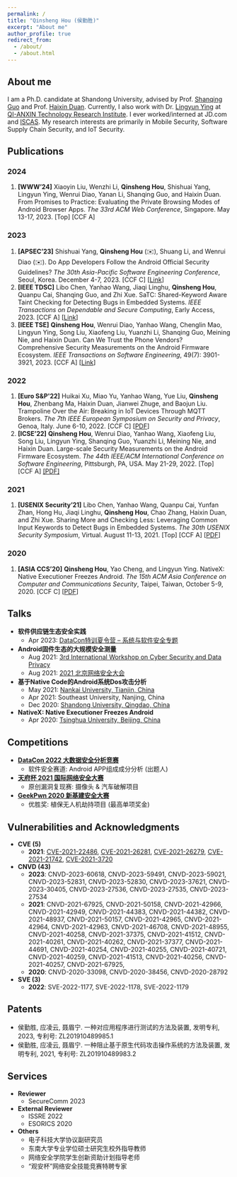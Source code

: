 ```yaml
---
permalink: /
title: "Qinsheng Hou (侯勤胜)"
excerpt: "About me"
author_profile: true
redirect_from: 
  - /about/
  - /about.html
---
```


About me
------
I am a Ph.D. candidate at Shandong University, advised by Prof. [Shanqing Guo](https://sduiseclab.github.io/profile/guoshanqing.html) and Prof. [Haixin Duan](https://netsec.ccert.edu.cn/people/duanhx/). Currently, I also work with Dr. [Lingyun Ying](http://people.ucas.ac.cn/~yly) at [QI-ANXIN Technology Research Institute](https://research.qianxin.com/). I ever worked/interned at JD.com and [ISCAS](http://www.iscas.ac.cn/). My research interests are primarily in Mobile Security, Software Supply Chain Security, and IoT Security.

Publications
------

### 2024

1. **[WWW’24]** Xiaoyin Liu, Wenzhi Li, **Qinsheng Hou**, Shishuai Yang, Lingyun Ying, Wenrui Diao, Yanan Li, Shanqing Guo, and Haixin Duan. From Promises to Practice: Evaluating the Private Browsing Modes of Android Browser Apps. *The 33rd ACM Web Conference*, Singapore. May 13-17, 2023. [Top] [CCF A]

### 2023

1. **[APSEC’23]** Shishuai Yang, **Qinsheng Hou** (✉️), Shuang Li, and Wenrui Diao (✉️). Do App Developers Follow the Android Official Security Guidelines? *The 30th Asia-Pacific Software Engineering Conference*, Seoul, Korea. December 4-7, 2023. [CCF C] [[Link](https://conf.researchr.org/details/apsec-2023/apsec-2023-technical-track/42/Do-App-Developers-Follow-the-Android-Official-Data-Security-Guidelines-An-Empirical-)]
1. **[IEEE TDSC]** Libo Chen, Yanhao Wang, Jiaqi Linghu, **Qinsheng Hou**, Quanpu Cai, Shanqing Guo, and Zhi Xue. SaTC: Shared-Keyword Aware Taint Checking for Detecting Bugs in Embedded Systems. *IEEE Transactions on Dependable and Secure Computing*, Early Access, 2023. [CCF A] [[Link](https://ieeexplore.ieee.org/abstract/document/10226330)]
1. **[IEEE TSE]** **Qinsheng Hou**, Wenrui Diao, Yanhao Wang, Chenglin Mao, Lingyun Ying, Song Liu, Xiaofeng Liu, Yuanzhi Li, Shanqing Guo, Meining Nie, and Haixin Duan. Can We Trust the Phone Vendors? Comprehensive Security Measurements on the Android Firmware Ecosystem. *IEEE Transactions on Software Engineering*, 49(7): 3901-3921, 2023. [CCF A] [[Link](https://ieeexplore.ieee.org/document/10141678)]

### 2022

1. **[Euro S&P'22]** Huikai Xu, Miao Yu, Yanhao Wang, Yue Liu, **Qinsheng Hou**, Zhenbang Ma, Haixin Duan, Jianwei Zhuge, and Baojun Liu. Trampoline Over the Air: Breaking in IoT Devices Through MQTT Brokers. *The 7th IEEE European Symposium on Security and Privacy*, Genoa, Italy. June 6-10, 2022. [CCF C] [[PDF](https://github.com/ReAbout/Trampoline-Over-the-Air/blob/main/Trampoline%20Over%20the%20Air%20-%20Breaking%20in%20IoT%20Devices%20Through%20MQTT%20Brokers_validated.pdf)]
1. **[ICSE’22]** **Qinsheng Hou**, Wenrui Diao, Yanhao Wang, Xiaofeng Liu, Song Liu, Lingyun Ying, Shanqing Guo, Yuanzhi Li, Meining Nie, and Haixin Duan. Large-scale Security Measurements on the Android Firmware Ecosystem. *The 44th IEEE/ACM International Conference on Software Engineering*, Pittsburgh, PA, USA. May 21-29, 2022. [Top] [CCF A] [[PDF]](https://chicharitomu14.github.io/files/2022-ICSE.pdf)

### 2021

1. **[USENIX Security’21]** Libo Chen, Yanhao Wang, Quanpu Cai, Yunfan Zhan, Hong Hu, Jiaqi Linghu, **Qinsheng Hou**, Chao Zhang, Haixin Duan, and Zhi Xue. Sharing More and Checking Less: Leveraging Common Input Keywords to Detect Bugs in Embedded Systems. *The 30th USENIX Security Symposium*,  Virtual. August 11-13, 2021. [Top] [CCF A] [[PDF](https://www.usenix.org/system/files/sec21-chen-libo.pdf)]

### 2020

1. **[ASIA CCS’20]** **Qinsheng Hou**, Yao Cheng, and Lingyun Ying. NativeX: Native Executioner Freezes Android. *The 15th ACM Asia Conference on Computer and Communications Security*, Taipei, Taiwan, October 5-9, 2020. [CCF C] [[PDF](https://chicharitomu14.github.io/files/2020-NativeX.pdf)]

Talks
------
- **软件供应链生态安全实践**
  - Apr 2023: [DataCon特训夏令营 – 系统与软件安全专题](https://datacon.qianxin.com/video/video-list)
- **Android固件生态的大规模安全测量**
  - Aug 2021: [3rd International Workshop on Cyber Security and Data Privacy](https://mp.weixin.qq.com/s/DzGv_eOpLHVaVy1u4jZ1vw)
  - Aug 2021: [2021 北京网络安全大会](https://bcs.qianxin.com/speakers/show.php?itemid=225)
- **基于Native Code的Android系统Dos攻击分析**
  - May 2021: [Nankai University, Tianjin, China](https://cc.nankai.edu.cn/2021/0507/c13294a356791/page.htm)
  - Apr 2021: Southeast University, Nanjing, China
  - Dec 2020: [Shandong University, Qingdao, China](https://cst.qd.sdu.edu.cn/info/1038/1077.htm)
- **NativeX: Native Executioner Freezes Android**
  - Apr 2020: [Tsinghua University, Beijing, China](http://netsec.ccert.edu.cn/chs/seminars/2020-04-16-NativeX)

## Competitions

- [**DataCon 2022 大数据安全分析竞赛**](https://datacon.qianxin.com/datacon2022)
  - 软件安全赛道: Android APP组成成分分析 (出题人)
- [**天府杯 2021 国际网络安全大赛**](http://www.tianfucup.com/#canjia)
  - 原创漏洞复现赛: 摄像头 & 汽车破解项目
- [**GeekPwn 2020 新基建安全大赛**](https://hof.geekpwn.org/zh/index.html)
  - 优胜奖: 植保无人机劫持项目 (最高单项奖金)

Vulnerabilities and Acknowledgments
------
- **CVE (5)** 
  - **2021**: [CVE-2021-22486](https://consumer.huawei.com/en/support/bulletin/2021/7/), [CVE-2021-26281](https://www.vivo.com/en/support/security-advisory-detail?id=9), [CVE-2021-26279](https://www.vivo.com/en/support/security-advisory-detail?id=10), [CVE-2021-21742](https://support.zte.com.cn/support/news/LoopholeInfoDetail.aspx?newsId=1019084), [CVE-2021-3720](https://iknow.lenovo.com.cn/detail/dc_199217.html)
- **CNVD (43)** 
  - **2023**: CNVD-2023-60618, CNVD-2023-59491, CNVD-2023-59021, CNVD-2023-52831, CNVD-2023-52830, CNVD-2023-37621, CNVD-2023-30405, CNVD-2023-27536, CNVD-2023-27535, CNVD-2023-27534
  - **2021**: CNVD-2021-67925, CNVD-2021-50158, CNVD-2021-42966, CNVD-2021-42949, CNVD-2021-44383, CNVD-2021-44382, CNVD-2021-48937, CNVD-2021-50157, CNVD-2021-42965, CNVD-2021-42964, CNVD-2021-42963, CNVD-2021-46708, CNVD-2021-48955, CNVD-2021-40258, CNVD-2021-37375, CNVD-2021-41512, CNVD-2021-40261, CNVD-2021-40262, CNVD-2021-37377, CNVD-2021-44691, CNVD-2021-40254, CNVD-2021-40255, CNVD-2021-40721, CNVD-2021-40259, CNVD-2021-41513, CNVD-2021-40256, CNVD-2021-40257, CNVD-2021-67925, 
  - **2020**: CNVD-2020-33098, CNVD-2020-38456,  CNVD-2020-28792
- **SVE (3)**
  - **2022**: SVE-2022-1177, SVE-2022-1178, SVE-2022-1179

## Patents

- 侯勤胜, 应凌云, 聂眉宁. 一种对应用程序进行测试的方法及装置, 发明专利, 2023, 专利号: ZL201910489985.1
- 侯勤胜, 应凌云, 聂眉宁. 一种阻止基于原生代码攻击操作系统的方法及装置, 发明专利, 2021, 专利号: ZL201910489983.2

## Services

- **Reviewer**
  - SecureComm 2023
- **External Reviewer**
  - ISSRE 2022
  - ESORICS 2020
- **Others**
  - 电子科技大学协议副研究员
  - 东南大学专业学位硕士研究生校外指导教师
  - 网络安全学院学生创新资助计划指导老师
  - “观安杯”网络安全技能竞赛特聘专家


<!--

Getting started
------
1. Register a GitHub account if you don't have one and confirm your e-mail (required!)
1. Fork [this repository](https://github.com/academicpages/academicpages.github.io) by clicking the "fork" button in the top right. 
1. Go to the repository's settings (rightmost item in the tabs that start with "Code", should be below "Unwatch"). Rename the repository "[your GitHub username].github.io", which will also be your website's URL.
1. Set site-wide configuration and create content & metadata (see below -- also see [this set of diffs](http://archive.is/3TPas) showing what files were changed to set up [an example site](https://getorg-testacct.github.io) for a user with the username "getorg-testacct")
1. Upload any files (like PDFs, .zip files, etc.) to the files/ directory. They will appear at https://[your GitHub username].github.io/files/example.pdf.  
1. Check status by going to the repository settings, in the "GitHub pages" section

Site-wide configuration
------
The main configuration file for the site is in the base directory in [_config.yml](https://github.com/academicpages/academicpages.github.io/blob/master/_config.yml), which defines the content in the sidebars and other site-wide features. You will need to replace the default variables with ones about yourself and your site's github repository. The configuration file for the top menu is in [_data/navigation.yml](https://github.com/academicpages/academicpages.github.io/blob/master/_data/navigation.yml). For example, if you don't have a portfolio or blog posts, you can remove those items from that navigation.yml file to remove them from the header. 

Create content & metadata
------
For site content, there is one markdown file for each type of content, which are stored in directories like _publications, _talks, _posts, _teaching, or _pages. For example, each talk is a markdown file in the [_talks directory](https://github.com/academicpages/academicpages.github.io/tree/master/_talks). At the top of each markdown file is structured data in YAML about the talk, which the theme will parse to do lots of cool stuff. The same structured data about a talk is used to generate the list of talks on the [Talks page](https://academicpages.github.io/talks), each [individual page](https://academicpages.github.io/talks/2012-03-01-talk-1) for specific talks, the talks section for the [CV page](https://academicpages.github.io/cv), and the [map of places you've given a talk](https://academicpages.github.io/talkmap.html) (if you run this [python file](https://github.com/academicpages/academicpages.github.io/blob/master/talkmap.py) or [Jupyter notebook](https://github.com/academicpages/academicpages.github.io/blob/master/talkmap.ipynb), which creates the HTML for the map based on the contents of the _talks directory).

**Markdown generator**

I have also created [a set of Jupyter notebooks](https://github.com/academicpages/academicpages.github.io/tree/master/markdown_generator
) that converts a CSV containing structured data about talks or presentations into individual markdown files that will be properly formatted for the academicpages template. The sample CSVs in that directory are the ones I used to create my own personal website at stuartgeiger.com. My usual workflow is that I keep a spreadsheet of my publications and talks, then run the code in these notebooks to generate the markdown files, then commit and push them to the GitHub repository.

How to edit your site's GitHub repository
------
Many people use a git client to create files on their local computer and then push them to GitHub's servers. If you are not familiar with git, you can directly edit these configuration and markdown files directly in the github.com interface. Navigate to a file (like [this one](https://github.com/academicpages/academicpages.github.io/blob/master/_talks/2012-03-01-talk-1.md) and click the pencil icon in the top right of the content preview (to the right of the "Raw | Blame | History" buttons). You can delete a file by clicking the trashcan icon to the right of the pencil icon. You can also create new files or upload files by navigating to a directory and clicking the "Create new file" or "Upload files" buttons. 

Example: editing a markdown file for a talk
![Editing a markdown file for a talk](/images/editing-talk.png)

For more info
------
More info about configuring academicpages can be found in [the guide](https://academicpages.github.io/markdown/). The [guides for the Minimal Mistakes theme](https://mmistakes.github.io/minimal-mistakes/docs/configuration/) (which this theme was forked from) might also be helpful.
-->
